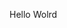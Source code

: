Hello Wolrd

























































































































































































































































































































































































































































































































































































































































































































































































































































































































































































































































































































































































































































































































































































































































































































































































































































